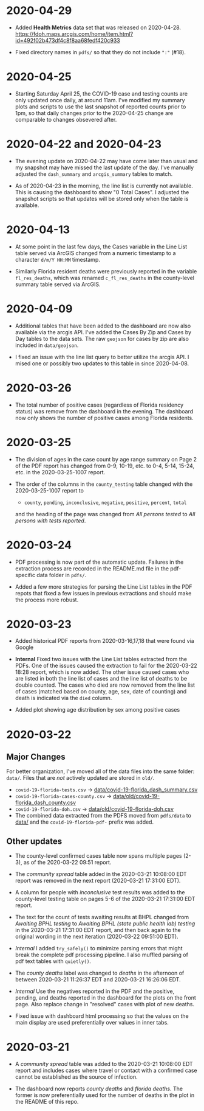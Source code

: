 # 2020-04-29

- Added **Health Metrics** data set that was released on 2020-04-28.
  <https://fdoh.maps.arcgis.com/home/item.html?id=492f02b473df4c8f8aa68fedf420c933>
  
- Fixed directory names in `pdfs/` so that they do not include `":"` (#18).

# 2020-04-25

- Starting Saturday April 25, the COVID-19 case and testing counts are only
  updated once daily, at around 11am. I've modified my summary plots and scripts
  to use the last snapshot of reported counts prior to 1pm, so that daily changes
  prior to the 2020-04-25 change are comparable to changes obsevered after.

# 2020-04-22 and 2020-04-23

- The evening update on 2020-04-22 may have come later than usual and my 
  snapshot may have missed the last update of the day. I've manually adjusted
  the `dash_summary` and `arcgis_summary` tables to match.
  
- As of 2020-04-23 in the morning, the line list is currently not available.
  This is causing the dashboard to show "0 Total Cases". I adjusted the snapshot
  scripts so that updates will be stored only when the table is available.

# 2020-04-13

- At some point in the last few days, the Cases variable in the Line List table
  served via ArcGIS changed from a numeric timestamp to a character `d/m/Y HH:MM`
  timestamp.
  
- Similarly Florida resident deaths were previously reported in the variable
  `fl_res_deaths`, which was renamed `c_fl_res_deaths` in the county-level
  summary table served via ArcGIS.

# 2020-04-09

- Additional tables that have been added to the dashboard are now also available
  via the arcgis API. I've added the Cases By Zip and Cases by Day tables to the
  data sets. The raw `geojson` for cases by zip are also included in
  `data/geojson`.
  
- I fixed an issue with the line list query to better utilize the arcgis API.
  I mised one or possibly two updates to this table in since 2020-04-08.

# 2020-03-26

- The total number of positive cases (regardless of Florida residency status)
  was remove from the dashboard in the evening. The dashboard now only shows the
  number of positive cases among Florida residents.

# 2020-03-25

- The division of ages in the case count by age range summary on Page 2 of the
  PDF report has changed from 0-9, 10-19, etc. to 0-4, 5-14, 15-24, etc. in the
  2020-03-25-1007 report.
  
- The order of the columns in the `county_testing` table changed with the
  2020-03-25-1007 report to
  
   - `county`, `pending`, `inconclusive`, `negative`, `positive`, `percent`, `total`
  
  and the heading of the page was changed from _All persons tested_ to
  _All persons with tests reported_.

# 2020-03-24

- PDF processing is now part of the automatic update. Failures in the extraction
  process are recorded in the README.md file in the pdf-specific data folder
  in `pdfs/`.
  
- Added a few more strategies for parsing the Line List tables in the PDF repots
  that fixed a few issues in previous extractions and should make the process
  more robust.

# 2020-03-23

- Added historical PDF reports from 2020-03-16,17,18 that were found via Google

- **Internal** Fixed two issues with the Line List tables extracted from the 
  PDFs. One of the issues caused the extraction to fail for the 2020-03-22 18:28
  report, which is now added. The other issue caused cases who are listed in
  both the line list of cases and the line list of deaths to be double counted.
  The cases who died are now removed from the line list of cases (matched based
  on county, age, sex, date of counting) and death is indicated via the `died`
  column.
  
- Added plot showing age distribution by sex among positive cases

# 2020-03-22

## Major Changes

For better organization, I've moved all of the data files into the same folder:
`data/`. Files that are *not* actively updated are stored in `old/`.

- `covid-19-florida-tests.csv` -> [data/covid-19-florida_dash_summary.csv](data/covid-19-florida_dash_summary.csv)
- `covid-19-florida-cases-county.csv` -> [data/old/covid-19-florida_dash_county.csv](data/old/covid-19-florida_dash_county.csv)
- `covid-19-florida-doh.csv` -> [data/old/covid-19-florida-doh.csv](data/old/covid-19-florida-doh.csv)
- The combined data extracted from the PDFS moved from `pdfs/data` to [data/](data/)
  and the `covid-19-florida-pdf-` prefix was added.


## Other updates

- The county-level confirmed cases table now spans multiple pages (2-3), as of 
  the 2020-03-22 09:51 report.

- The _community spread_ table added in the 2020-03-21 10:08:00 EDT report was
  removed in the next report (2020-03-21 17:31:00 EDT).
  
- A column for people with _inconclusive_ test results was added to the 
  county-level testing table on pages 5-6 of the 2020-03-21 17:31:00 EDT report.
  
- The text for the count of tests awaiting results at BHPL changed from
  _Awaiting BPHL testing_ to _Awaiting BPHL (state public health lab) testing_
  in the 2020-03-21 17:31:00 EDT report, and then back again to the original
  wording in the next iteration (2020-03-22 09:51:00 EDT).
  
- *Internal* I added `try_safely()` to minimize parsing errors that might break
  the complete pdf processing pipeline. I also muffled parsing of pdf text 
  tables with `quietly()`.
  
- The *county deaths* label was changed to *deaths* in the afternoon of 
  between 2020-03-21 11:26:37 EDT and 2020-03-21 16:26:06 EDT.
  
- *Internal* Use the negatives reported in the PDF and the positive, pending,
  and deaths reported in the dashboard for the plots on the front page. Also
  replace change in "resolved" cases with plot of new deaths.
  
- Fixed issue with dashboard html processing so that the values on the main
  display are used preferentially over values in inner tabs.

# 2020-03-21

- A _community spread_ table was added to the 2020-03-21 10:08:00 EDT report
  and includes cases where travel or contact with a confirmed case cannot be
  established as the source of infection.
  
- The dashboard now reports *county deaths* and *florida deaths*. The former is
  now preferentially used for the number of deaths in the plot in the README of
  this repo.